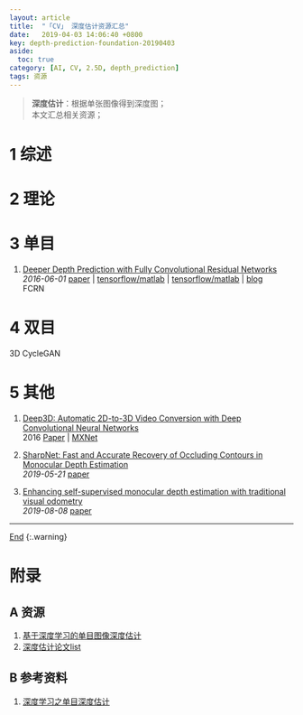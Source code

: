 ```yaml
---
layout: article
title:  "「CV」 深度估计资源汇总"
date:   2019-04-03 14:06:40 +0800
key: depth-prediction-foundation-20190403
aside:
  toc: true
category: [AI, CV, 2.5D, depth_prediction]
tags: 资源
---
```

<span id='head'></span>  
>**深度估计**：根据单张图像得到深度图；        
本文汇总相关资源；   

<!--more-->  

# 1 综述

# 2 理论

# 3 单目
1. [Deeper Depth Prediction with Fully Convolutional Residual Networks](http://cn.arxiv.org/abs/1606.00373)     
*2016-06-01* [paper](https://arxiv.org/abs/1606.00373) | [tensorflow/matlab](https://github.com/MightyChaos/FCRN-DepthPrediction) | [tensorflow/matlab](https://github.com/iro-cp/FCRN-DepthPrediction) | [blog](https://blog.csdn.net/yjl9122/article/details/78670009)      
FCRN   

# 4 双目
3D CycleGAN   

# 5 其他

1. [Deep3D: Automatic 2D-to-3D Video Conversion with Deep Convolutional Neural Networks](http://cn.arxiv.org/abs/1604.03650)   
2016 [Paper](https://arxiv.org/abs/1604.03650) | [MXNet](https://github.com/piiswrong/deep3d)        

1. [SharpNet: Fast and Accurate Recovery of Occluding Contours in Monocular Depth Estimation](http://cn.arxiv.org/abs/1905.08598)   
*2019-05-21* [paper](https://arxiv.org/abs/1905.08598)   

1. [Enhancing self-supervised monocular depth estimation with traditional visual odometry](http://cn.arxiv.org/abs/1908.03127)    
*2019-08-08* [paper](https://arxiv.org/abs/1908.03127)    

-------------------  
[End](#head)
{:.warning}  


# 附录
## A 资源
1. [基于深度学习的单目图像深度估计](https://zhuanlan.zhihu.com/p/47292734)     
1. [深度估计论文list](https://www.sunyehao.com/2019/04/11/%E6%B7%B1%E5%BA%A6%E4%BC%B0%E8%AE%A1%E8%AE%BA%E6%96%87list/)    

## B 参考资料
1. [深度学习之单目深度估计](https://zhuanlan.zhihu.com/p/29864012)   
